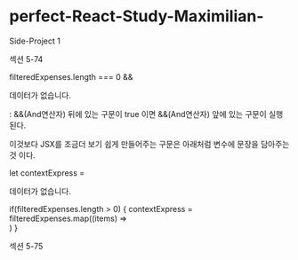# perfect-React-Study-Maximilian-
Side-Project 1


섹션 5-74

filteredExpenses.length === 0 && <p>데이터가 없습니다.</p> : &&(And연산자) 뒤에 있는 구문이 true 이면 &&(And연산자) 앞에 있는 구문이 실행된다.

이것보다 JSX를 조금더 보기 쉽게 만들어주는 구문은 아래처럼 변수에 문장을 담아주는 것 이다.

let contextExpress = <p>데이터가 없습니다.</p>

  if(filteredExpenses.length > 0) {
    contextExpress = filteredExpenses.map((items) =>  
        <ExpenseItem
          key = {items.id}
          title = {items.title}
          amount = {items.amount}
          date = {items.date}
        />)
  }


섹션 5-75